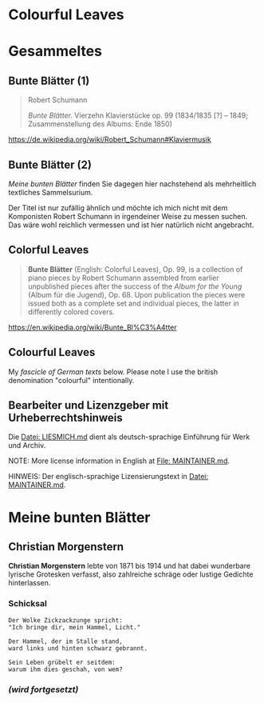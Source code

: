 Colourful Leaves
================

# Gesammeltes

## Bunte Blätter (1)

> Robert Schumann
>
> _Bunte Blätter._  Vierzehn Klavierstücke op. 99 (1834/1835 [?] – 1849;  Zusammenstellung des Albums: Ende 1850)

<https://de.wikipedia.org/wiki/Robert_Schumann#Klaviermusik>

## Bunte Blätter (2)

_Meine bunten Blätter_ finden Sie dagegen hier nachstehend als mehrheitlich textliches Sammelsurium.

Der Titel ist nur zufällig ähnlich und möchte ich mich nicht mit dem Komponisten Robert Schumann
in irgendeiner Weise zu messen suchen.  Das wäre wohl reichlich vermessen und ist hier natürlich nicht angebracht.

## Colorful Leaves

> **Bunte Blätter** (English: Colorful Leaves), Op. 99, is a collection of
piano pieces by Robert Schumann assembled from earlier unpublished
pieces after the success of the _Album for the Young_ (Album für die
Jugend), Op. 68.  Upon publication the pieces were issued both as a
complete set and individual pieces, the latter in differently colored
covers.

<https://en.wikipedia.org/wiki/Bunte_Bl%C3%A4tter>

## Colourful Leaves

My _fascicle of German texts_ below.  Please note I use the british denomination "colourful" intentionally.

## Bearbeiter und Lizenzgeber mit Urheberrechtshinweis

Die [Datei: LIESMICH.md](LIESMICH.md) dient als deutsch-sprachige Einführung für Werk und Archiv.

NOTE: More license information in English at [File: MAINTAINER.md](MAINTAINER.md).

HINWEIS: Der englisch-sprachige Lizensierungstext in [Datei: MAINTAINER.md](MAINTAINER.md).

# Meine bunten Blätter

## Christian Morgenstern

**Christian Morgenstern** lebte von 1871 bis 1914 und hat dabei wunderbare lyrische Grotesken
verfasst, also zahlreiche schräge oder lustige Gedichte hinterlassen.

### Schicksal

```
Der Wolke Zickzackzunge spricht:
"Ich bringe dir, mein Hammel, Licht."

Der Hammel, der im Stalle stand,
ward links und hinten schwarz gebrannt.

Sein Leben grübelt er seitdem:
warum ihm dies geschah, von wem?
```

### _(wird fortgesetzt)_
